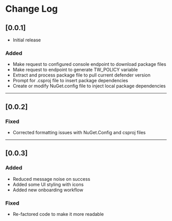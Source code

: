 # Change Log

## [0.0.1]

- Initial release

### Added

- Make request to configured console endpoint to download package files
- Make request to endpoint to generate TW_POLICY variable
- Extract and process package file to pull current defender version
- Prompt for .csproj file to insert package dependencies
- Create or modify NuGet.config file to inject local package dependencies

---
## [0.0.2]

### Fixed

- Corrected formatting issues with NuGet.Config and csproj files

---
## [0.0.3]

### Added

- Reduced message noise on success
- Added some UI styling with icons
- Added new onboarding workflow

### Fixed

- Re-factored code to make it more readable
